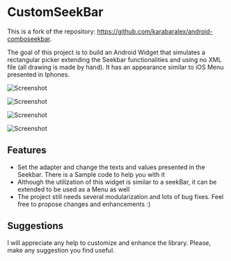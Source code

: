 # CustomSeekBar
This is a fork of the repository: <https://github.com/karabaralex/android-comboseekbar>.

The goal of this project is to build an Android Widget that simulates a rectangular picker extending the Seekbar functionalities and using no XML file (all drawing is made by hand). It has an appearance similar to iOS Menu presented in Iphones.

![Screenshot](https://raw.githubusercontent.com/chicofilho/android-seekbar/screenshots/sample/src/main/res/mipmap-hdpi/s0.png)

![Screenshot](https://raw.githubusercontent.com/chicofilho/android-seekbar/screenshots/sample/src/main/res/mipmap-hdpi/s1.png)

![Screenshot](https://raw.githubusercontent.com/chicofilho/android-seekbar/screenshots/sample/src/main/res/mipmap-hdpi/s2.png)

![Screenshot](https://raw.githubusercontent.com/chicofilho/android-seekbar/screenshots/sample/src/main/res/mipmap-hdpi/s3.png)




## Features
 * Set the adapter and change the texts and values presented in the Seekbar. There is a Sample code to help you with it
 * Although the utilization of this widget is similar to a seekBar, it can be extended to be used as a Menu as well
 * The project still needs several modularization and lots of bug fixes. Feel free to propose changes and enhancements :) 

## Suggestions

I will appreciate any help to customize and enhance the library. Please, make any suggestion you find useful.
